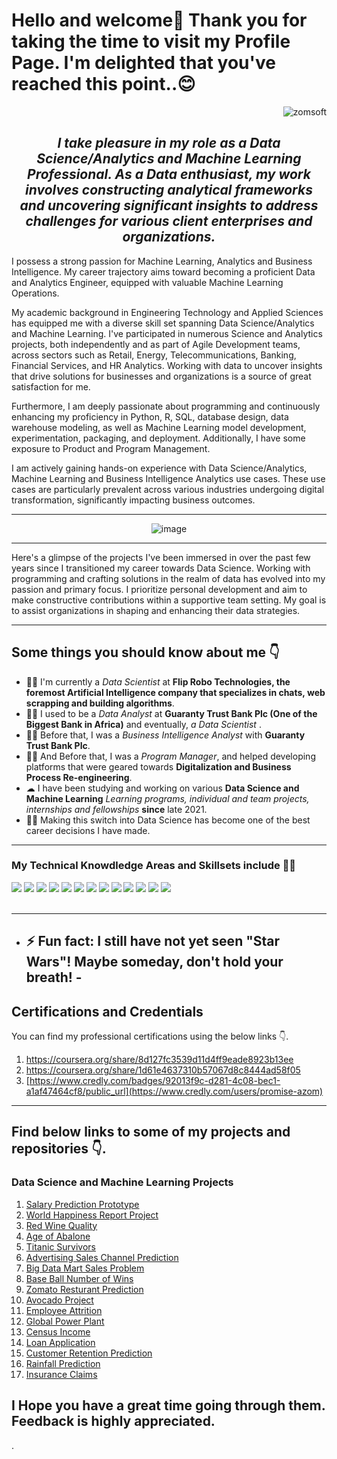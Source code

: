 # Hello and welcome👋 Thank you for taking the time to visit my Profile Page. I'm delighted that you've reached this point..😊

<div align="right">
    <img src="https://komarev.com/ghpvc/?username=zomsoft" alt="zomsoft">
</div>

<h2 align="center"><em>I take pleasure in my role as a Data Science/Analytics and Machine Learning Professional. As a Data enthusiast, my work involves constructing analytical frameworks and uncovering significant insights to address challenges for various client enterprises and organizations.</em></h2>

<p>I possess a strong passion for Machine Learning, Analytics and Business Intelligence. My career trajectory aims toward becoming a proficient Data and Analytics Engineer, equipped with valuable Machine Learning Operations.
</p>

<p>
My academic background in Engineering Technology and Applied Sciences has equipped me with a diverse skill set spanning Data Science/Analytics and Machine Learning. I've participated in numerous Science and Analytics projects, both independently and as part of Agile Development teams, across sectors such as Retail, Energy, Telecommunications, Banking, Financial Services, and HR Analytics. Working with data to uncover insights that drive solutions for businesses and organizations is a source of great satisfaction for me.
</p>

<p>Furthermore, I am deeply passionate about programming and continuously enhancing my proficiency in Python, R, SQL, database design, data warehouse modeling, as well as Machine Learning model development, experimentation, packaging, and deployment. Additionally, I have some exposure to Product and Program Management.</p>

<p>I am actively gaining hands-on experience with Data Science/Analytics, Machine Learning and Business Intelligence Analytics use cases. These use cases are particularly prevalent across various industries undergoing digital transformation, significantly impacting business outcomes.</p>

<hr>
<div align="center">
    
![image](https://github.com/zomsoft/promiseazom/assets/102996864/b3e87cc4-a875-4db3-b1a3-863ec8436cb0)
</div>
</hr>

<hr>
<p>Here's a glimpse of the projects I've been immersed in over the past few years since I transitioned my career towards Data Science. Working with programming and crafting solutions in the realm of data has evolved into my passion and primary focus. I prioritize personal development and aim to make constructive contributions within a supportive team setting. My goal is to assist organizations in shaping and enhancing their data strategies.</p>
</hr>

<hr>
<h2> Some things you should know about me 👇</h2>
<ul>
<li>👨‍💻 I'm currently a <em> Data Scientist </em> at <strong>Flip Robo Technologies, the foremost Artificial Intelligence company that specializes in chats, web scrapping and building algorithms</strong>.</li>
<li>👨‍💻 I used to be a <em> Data Analyst </em> at <strong>Guaranty Trust Bank Plc (One of the Biggest Bank in Africa)</strong> and eventually, <em> a Data Scientist </em>.</li>
<li>👨‍🔬 Before that, I was a <em>Business Intelligence Analyst</em> with <strong>Guaranty Trust Bank Plc</strong>.</li>
<li>👨‍🔬 And Before that, I was a <em> Program Manager</em>, and helped developing platforms that were geared towards <strong>Digitalization and Business Process Re-engineering</strong>.</li>
<li>☁  I have been studying and working on various <strong>Data Science and Machine Learning</strong> <em>Learning programs, individual and team projects, internships and fellowships</em>  <strong>since</strong> late 2021.</li>
<li>👨‍🎓 Making this switch into Data Science has become one of the best career decisions I have made.</li>
</ul>
<hr>

<h3>My Technical Knowdledge Areas and Skillsets include 👨‍💻</h3>
<div>
    <img src="https://img.shields.io/badge/python-%2314354C.svg?style=for-the-badge&logo=python&logoColor=white">
    <img src="https://img.shields.io/badge/sql-%23316192.svg?style=for-the-badge&logo=sql&logoColor=white">
    <img src="https://img.shields.io/badge/scikit--learn-%23F7931E.svg?style=for-the-badge&logo=scikit-learn&logoColor=white">
    <img src="https://img.shields.io/badge/pandas-%23150458.svg?style=for-the-badge&logo=pandas&logoColor=white">
    <img src="https://img.shields.io/badge/numpy-%23013243.svg?style=for-the-badge&logo=numpy&logoColor=white">
    <img src="https://img.shields.io/badge/Tableau-%2314354C.svg?style=for-the-badge&logo=tableau&logoColor=Blue&color=Green">
    <img src="https://img.shields.io/badge/T--SQL-%2314354C.svg?style=for-the-badge&logo=microsoftsqlserver&logoColor=white">
    <img src="https://img.shields.io/badge/MACHINE_LEARNING-%2314354C.svg?style=for-the-badge&logo=python&logoColor=white&color=grey">
    <img src="https://img.shields.io/badge/DATABASE_DESIGN_AND_ADMINISTRATION-%2314354C.svg?style=for-the-badge&logo=database&logoColor=white&color=blue">
    <img src="https://img.shields.io/badge/Google_Sheets-%231A73E8.svg?style=for-the-badge&logo=googlesheets&logoColor=white&color=green">
    <img src="https://img.shields.io/badge/Microsoft_Excel-%23217346.svg?style=for-the-badge&logo=microsoftexcel&logoColor=white&color=dark green">
    <img src="https://img.shields.io/badge/Beautiful_Soup-%23676E6D.svg?style=for-the-badge&logo=python&logoColor=white&color=grey">
    <img src="https://img.shields.io/badge/Selenium-%234AB27B.svg?style=for-the-badge&logo=selenium&logoColor=white&color=red">

</div>
<br>
<hr>

- ## ⚡ Fun fact: I still have not yet seen "Star Wars"! Maybe someday, don't hold your breath! -

## Certifications and Credentials
You can find my professional certifications using the below links 👇.
1. https://coursera.org/share/8d127fc3539d11d4ff9eade8923b13ee
2. https://coursera.org/share/1d61e4637310b57067d8c8444ad58f05
3. [https://www.credly.com/badges/92013f9c-d281-4c08-bec1-a1af47464cf8/public_url](https://www.credly.com/users/promise-azom)

---

## Find below links to some of my projects and repositories 👇.

### Data Science and Machine Learning Projects

1. [Salary Prediction Prototype](https://github.com/zomsoft/Batch-1844/blob/main/Projects/PROJECT%201(Salary)_Salary%20Prediction_29082022%20to%2003092022.ipynb)
2. [World Happiness Report Project](https://github.com/zomsoft/Batch-1844/blob/main/Projects/PROJECT%202(World%20Happiness%20Report)_Happiness%20Prediction_29082022%20to%2003092022.ipynb)
3. [Red Wine Quality](https://github.com/zomsoft/Batch-1844/blob/main/Projects/PROJECT%203(Red%20Wine%20Quality)_Wine%20Prediction_03092022%20to%2010092022_Final.ipynb)
4. [Age of Abalone](https://github.com/zomsoft/Batch-1844/blob/main/Projects/PROJECT%204(Age_of_Abalone)_Age_Abalone_Predicition_03092022%20to%2010092022_Final.ipynb)
5. [Titanic Survivors](https://github.com/zomsoft/Batch-1844/blob/main/Projects/PROJECT%205(Titanic)_Titanic%20Prediction_12092022%20to%2020092022.ipynb)
6. [Advertising Sales Channel Prediction](https://github.com/zomsoft/Batch-1844/blob/main/Projects/PROJECT%206_Advertising%20Sales%20Channel%20Prediction_12092022%20to%2020092022.ipynb)
7. [Big Data Mart Sales Problem](https://github.com/zomsoft/Batch-1844/blob/main/Projects/PROJECT%207_Big%20Data%20Mart%20Sales%20Problem_12092022%20to%2020092022_Final.ipynb)
8. [Base Ball Number of Wins](https://github.com/zomsoft/Batch-1844/blob/main/Projects/EVALUATION%20PROJECT%201(BASE%20BALL)_BASE%20BALL_26092022%20to%2005102022.ipynb)
9. [Zomato Resturant Prediction](https://github.com/zomsoft/Batch-1844/blob/main/Projects/EVALUATION%20PROJECT%2010(ZOMATO_RESTURANT_PREDICTION)_ZOMATO_RESTURANT_16102022%20to%2029102022.ipynb)
10. [Avocado Project](https://github.com/zomsoft/Batch-1844/blob/main/Projects/EVALUATION%20PROJECT%202(AVOCADO_PROJECT)_AVOCADO_26092022%20to%2005102022.ipynb)
11. [Employee Attrition](https://github.com/zomsoft/Batch-1844/blob/main/Projects/EVALUATION%20PROJECT%203(EMPLOYEE%20ATTRITION)_HR%20ATTRITION_26092022%20to%2005102022.ipynb)
12. [Global Power Plant](https://github.com/zomsoft/Batch-1844/blob/main/Projects/EVALUATION%20PROJECT%204(GLOBAL%20POWER%20PLANT_PROJECT)_GLOBAL%20POWER%20PLANT_06102022%20to%2015102022.ipynb)
13. [Census Income](https://github.com/zomsoft/Batch-1844/blob/main/Projects/EVALUATION%20PROJECT%205(CENSUS%20INCOME)_CENSUS%20INCOME_06102022%20to%2015102022.ipynb)
14. [Loan Application](https://github.com/zomsoft/Batch-1844/blob/main/Projects/EVALUATION%20PROJECT%206(LOAN%20APPLICATION)_LOAN_APPLICATION_06102022%20to%2015102022_Final.ipynb)
15. [Customer Retention Prediction](https://github.com/zomsoft/Batch-1844/blob/main/Projects/EVALUATION%20PROJECT%207(CUSTOMER_CHURN)_CUSTOMER%20CHURN_16102022%20to%2029102022_Final.ipynb)
16. [Rainfall Prediction](https://github.com/zomsoft/Batch-1844/blob/main/Projects/EVALUATION%20PROJECT%208(RAINFALL_PREDICTION%20-%20Weather%20Forecasting)_RAINFALL_PREDICTION_16102022%20to%2029102022_Final.ipynb)
17. [Insurance Claims](https://github.com/zomsoft/Batch-1844/blob/main/Projects/EVALUATION%20PROJECT%209(INSURANCE%20CLAIMS)_INSURANCE_CLAIMS_16102022%20to%2029102022.ipynb)


## I Hope you have a great time going through them. Feedback is highly appreciated.





.
